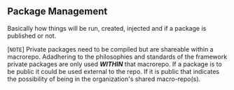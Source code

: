 ## Package Management
Basically how things will be run, created, injected and if a package is published or not. 

[`NOTE`] Private packages need to be compiled but are shareable within a macrorepo. Adadhering to the philosophies and standards of the framework private packages are only used ***WITHIN*** that macrorepo. If a package is to be public it could be used external to the repo. If it is public that indicates the possibility of being in the organization's shared macro-repo(s).
